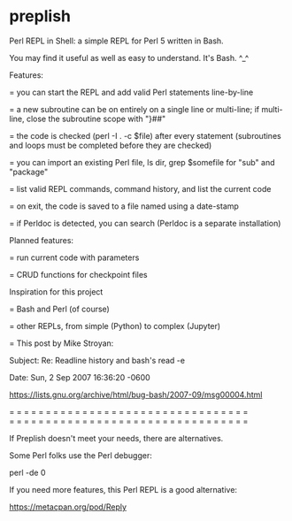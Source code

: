 # preplish

Perl REPL in Shell: a simple REPL for Perl 5 written in Bash. 

You may find it useful as well as easy to understand. It's Bash. ^_^

Features:

= you can start the REPL and add valid Perl statements line-by-line

= a new subroutine can be on entirely on a single line or multi-line; if multi-line, close the subroutine scope with "}##"

= the code is checked (perl -I . -c $file) after every statement (subroutines and loops must be completed before they are checked)

= you can import an existing Perl file, ls dir, grep $somefile for "sub" and "package"

= list valid REPL commands, command history, and list the current code 

= on exit, the code is saved to a file named using a date-stamp

= if Perldoc is detected, you can search (Perldoc is a separate installation)

Planned features:

= run current code with parameters

= CRUD functions for checkpoint files

Inspiration for this project

= Bash and Perl (of course)

= other REPLs, from simple (Python) to complex (Jupyter)

= This post by Mike Stroyan:

Subject: 	Re: Readline history and bash's read -e

Date: 	Sun, 2 Sep 2007 16:36:20 -0600

https://lists.gnu.org/archive/html/bug-bash/2007-09/msg00004.html

= = = = = = = = = = = = = = = = = = = = = = = = = = = = = = = = =  
= = = = = = = = = = = = = = = = = = = = = = = = = = = = = = = = =  

If Preplish doesn't meet your needs, there are alternatives.

Some Perl folks use the Perl debugger:

perl -de 0

If you need more features, this Perl REPL is a good alternative:

https://metacpan.org/pod/Reply


